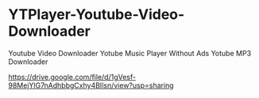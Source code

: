 # YTPlayer-Youtube-Video-Downloader
Youtube Video Downloader
Yotube Music Player Without Ads
Yotube MP3 Downloader 



https://drive.google.com/file/d/1gVesf-98MejYlG7nAdhbbgCxhy4BIlsn/view?usp=sharing

